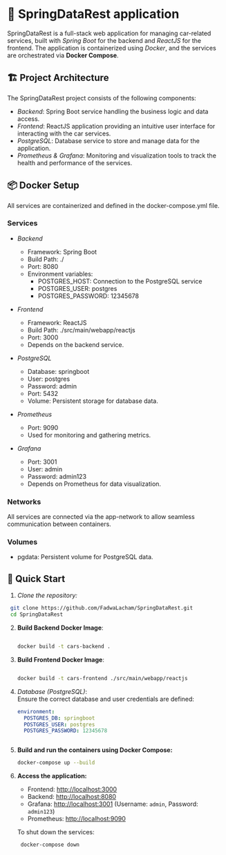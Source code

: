# 🚗 SpringDataRest application

 SpringDataRest is a full-stack web application for managing car-related services, built with *Spring Boot* for the backend and *ReactJS* for the frontend. The application is containerized using *Docker*, and the services are orchestrated via **Docker Compose**.

## 🏗 Project Architecture

The SpringDataRest project consists of the following components:

- *Backend*: Spring Boot service handling the business logic and data access.
- *Frontend*: ReactJS application providing an intuitive user interface for interacting with the car services.
- *PostgreSQL*: Database service to store and manage data for the application.
- *Prometheus & Grafana*: Monitoring and visualization tools to track the health and performance of the services.

## 📦 Docker Setup

All services are containerized and defined in the docker-compose.yml file.

### Services

- *Backend*
  - Framework: Spring Boot
  - Build Path: ./
  - Port: 8080
  - Environment variables:
    - POSTGRES_HOST: Connection to the PostgreSQL service
    - POSTGRES_USER: postgres
    - POSTGRES_PASSWORD: 12345678
    
- *Frontend*
  - Framework: ReactJS
  - Build Path: ./src/main/webapp/reactjs
  - Port: 3000
  - Depends on the backend service.

- *PostgreSQL*
  - Database: springboot
  - User: postgres
  - Password: admin
  - Port: 5432
  - Volume: Persistent storage for database data.

- *Prometheus*
  - Port: 9090
  - Used for monitoring and gathering metrics.

- *Grafana*
  - Port: 3001
  - User: admin
  - Password: admin123
  - Depends on Prometheus for data visualization.

### Networks

All services are connected via the app-network to allow seamless communication between containers.

### Volumes

- pgdata: Persistent volume for PostgreSQL data.

## 🚀 Quick Start

1. *Clone the repository:*

  ```bash
   git clone https://github.com/FadwaLacham/SpringDataRest.git
   cd SpringDataRest
```
2. **Build Backend Docker Image**:  
   

    ```bash

    docker build -t cars-backend .   
    

3. **Build Frontend Docker Image**:  
   

    ```bash

    docker build -t cars-frontend ./src/main/webapp/reactjs

5. *Database (PostgreSQL)*:  
  Ensure the correct database and user credentials are defined:

    ```yaml
    environment:
      POSTGRES_DB: springboot
      POSTGRES_USER: postgres
      POSTGRES_PASSWORD: 12345678
    


6. **Build and run the containers using Docker Compose:**

    ```bash
    docker-compose up --build
    

7. **Access the application:**
    - Frontend: [http://localhost:3000](http://localhost:3000)
    - Backend: [http://localhost:8080](http://localhost:8080)
    - Grafana: [http://localhost:3001](http://localhost:3001) (Username: `admin`, Password: `admin123`)
    - Prometheus: [http://localhost:9090](http://localhost:9090)

    To shut down the services:

   ```bash
    docker-compose down
    ```



